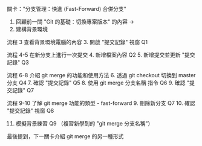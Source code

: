 關卡："分支管理：快進 (Fast-Forward) 合併分支"

1. 回顧前一關 "Git 的基礎：切換專案版本" 的內容 ->
2. 建構背景環境

流程 3 查看背景環境電腦的內容
3. 開啟 "提交記錄" 視窗     Q1
   
流程 4-5 在新分支上進行一次提交
4. 新增檔案內容             Q2
5. 新增提交並更新 "提交記錄" Q3

流程 6-8 介紹 git merge 的功能和使用方法
6. 透過 git checkout 切換到 master 分支 Q4
7. 確認 "提交記錄"                      Q5
8. 使用 git merge 分支名稱 指令         Q6
9. 確認 "提交記錄"                      Q7

流程 9-10 了解 git merge 功能的類型 - fast-forward
9.  刪除新分支                         Q7
10. 確認 "提交記錄" 視窗                Q8

11.  模擬背景練習   Q9
    （複習新學到的 "git merge 分支名稱"）

最後提到，下一關卡介紹 git merge 的另一種形式